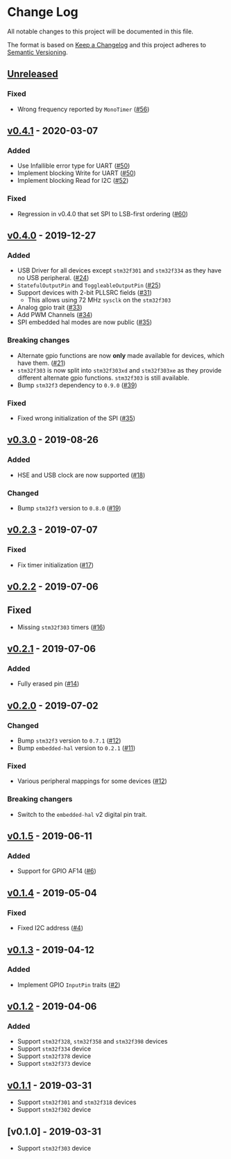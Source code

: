 # Change Log

All notable changes to this project will be documented in this file.

The format is based on [Keep a Changelog](http://keepachangelog.com/)
and this project adheres to [Semantic Versioning](http://semver.org/).

## [Unreleased]

### Fixed

- Wrong frequency reported by `MonoTimer` ([#56](https://github.com/stm32-rs/stm32f3xx-hal/pull/56))

## [v0.4.1] - 2020-03-07

### Added

- Use Infallible error type for UART ([#50](https://github.com/stm32-rs/stm32f3xx-hal/pull/50))
- Implement blocking Write for UART ([#50](https://github.com/stm32-rs/stm32f3xx-hal/pull/50))
- Implement blocking Read for I2C ([#52](https://github.com/stm32-rs/stm32f3xx-hal/pull/52))

### Fixed

- Regression in v0.4.0 that set SPI to LSB-first ordering ([#60](https://github.com/stm32-rs/stm32f3xx-hal/pull/60))

## [v0.4.0] - 2019-12-27

### Added

- USB Driver for all devices except `stm32f301` and `stm32f334` as they have no
  USB peripheral. ([#24](https://github.com/stm32-rs/stm32f3xx-hal/pull/24))
- `StatefulOutputPin` and `ToggleableOutputPin` ([#25](https://github.com/stm32-rs/stm32f3xx-hal/pull/25))
- Support devices with 2-bit PLLSRC fields ([#31](https://github.com/stm32-rs/stm32f3xx-hal/pull/33))
  - This allows using 72 MHz `sysclk` on the `stm32f303`
- Analog gpio trait ([#33](https://github.com/stm32-rs/stm32f3xx-hal/pull/33))
- Add PWM Channels ([#34](https://github.com/stm32-rs/stm32f3xx-hal/pull/34))
- SPI embedded hal modes are now public ([#35](https://github.com/stm32-rs/stm32f3xx-hal/pull/18))

### Breaking changes

- Alternate gpio functions are now **only** made available for devices, which have them.
  ([#21](https://github.com/stm32-rs/stm32f3xx-hal/pull/21))
- `stm32f303` is now split into `stm32f303xd` and `stm32f303xe` as they provide
  different alternate gpio functions. `stm32f303` is still available.
- Bump `stm32f3` dependency to `0.9.0` ([#39](https://github.com/stm32-rs/stm32f3xx-hal/pull/39))

### Fixed

- Fixed wrong initialization of the SPI ([#35](https://github.com/stm32-rs/stm32f3xx-hal/pull/18))

## [v0.3.0] - 2019-08-26

### Added

- HSE and USB clock are now supported ([#18](https://github.com/stm32-rs/stm32f3xx-hal/pull/18))

### Changed

- Bump `stm32f3` version to `0.8.0` ([#19](https://github.com/stm32-rs/stm32f3xx-hal/pull/19))

## [v0.2.3] - 2019-07-07

### Fixed

- Fix timer initialization ([#17](https://github.com/stm32-rs/stm32f3xx-hal/pull/17))

## [v0.2.2] - 2019-07-06

## Fixed

- Missing `stm32f303` timers ([#16](https://github.com/stm32-rs/stm32f3xx-hal/pull/16))

## [v0.2.1] - 2019-07-06

### Added

- Fully erased pin ([#14](https://github.com/stm32-rs/stm32f3xx-hal/pull/14))

## [v0.2.0] - 2019-07-02

### Changed

- Bump `stm32f3` version to `0.7.1` ([#12](https://github.com/stm32-rs/stm32f3xx-hal/pull/12))
- Bump `embedded-hal` version to `0.2.1` ([#11](https://github.com/stm32-rs/stm32f3xx-hal/pull/11))

### Fixed

- Various peripheral mappings for some devices ([#12](https://github.com/stm32-rs/stm32f3xx-hal/pull/12))

### Breaking changers

- Switch to the `embedded-hal` v2 digital pin trait.

## [v0.1.5] - 2019-06-11

### Added

- Support for GPIO AF14 ([#6](https://github.com/stm32-rs/stm32f3xx-hal/pull/6))

## [v0.1.4] - 2019-05-04

### Fixed

- Fixed I2C address ([#4](https://github.com/stm32-rs/stm32f3xx-hal/pull/4))

## [v0.1.3] - 2019-04-12

### Added

- Implement GPIO `InputPin` traits ([#2](https://github.com/stm32-rs/stm32f3xx-hal/pull/2))

## [v0.1.2] - 2019-04-06

### Added

- Support `stm32f328`, `stm32f358` and `stm32f398` devices
- Support `stm32f334` device
- Support `stm32f378` device
- Support `stm32f373` device

## [v0.1.1] - 2019-03-31

- Support `stm32f301` and `stm32f318` devices
- Support `stm32f302` device

## [v0.1.0] - 2019-03-31

- Support `stm32f303` device

[Unreleased]: https://github.com/stm32-rs/stm32f3xx-hal/compare/v0.4.1...HEAD
[v0.4.1]: https://github.com/stm32-rs/stm32f3xx-hal/compare/v0.4.0...v0.4.1
[v0.4.0]: https://github.com/stm32-rs/stm32f3xx-hal/compare/v0.3.0...v0.4.0
[v0.3.0]: https://github.com/stm32-rs/stm32f3xx-hal/compare/v0.2.3...v0.3.0
[v0.2.3]: https://github.com/stm32-rs/stm32f3xx-hal/compare/v0.2.2...v0.2.3
[v0.2.2]: https://github.com/stm32-rs/stm32f3xx-hal/compare/v0.2.1...v0.2.2
[v0.2.1]: https://github.com/stm32-rs/stm32f3xx-hal/compare/v0.2.0...v0.2.1
[v0.2.0]: https://github.com/stm32-rs/stm32f3xx-hal/compare/v0.1.5...v0.2.0
[v0.1.5]: https://github.com/stm32-rs/stm32f3xx-hal/compare/v0.1.4...v0.1.5
[v0.1.4]: https://github.com/stm32-rs/stm32f3xx-hal/compare/v0.1.3...v0.1.4
[v0.1.3]: https://github.com/stm32-rs/stm32f3xx-hal/compare/v0.1.2...v0.1.3
[v0.1.2]: https://github.com/stm32-rs/stm32f3xx-hal/compare/v0.1.1...v0.1.2
[v0.1.1]: https://github.com/stm32-rs/stm32f3xx-hal/releases/tag/v0.1.1
